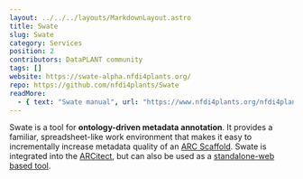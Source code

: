 ```yaml
---
layout: ../../../layouts/MarkdownLayout.astro
title: Swate
slug: Swate
category: Services
position: 2
contributors: DataPLANT community
tags: []
website: https://swate-alpha.nfdi4plants.org/
repo: https://github.com/nfdi4plants/Swate
readMore:
  - { text: "Swate manual", url: "https://www.nfdi4plants.org/nfdi4plants.knowledgebase/swate" }
---
```


Swate is a tool for **ontology-driven metadata annotation**.
It provides a familiar, spreadsheet-like work environment that makes it easy to incrementally increase metadata quality of an [ARC Scaffold]({{INTERNAL_DEV_REPRESENTATION_ARC_SCAFFOLD}}).
Swate is integrated into the [ARCitect](#ARCitect), but can also be used as a [standalone-web based tool]({{DATAPLANT_SWATE_ALPHA}}).
